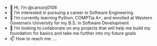 - 👋 Hi, I’m @carsonj0108
- 👀 I’m interested in pursuing a career in Software Engineering
- 🌱 I’m currently learning Python, COMPTia A+, and enrolled at Western Governers University for my B.S. in Software Development
- 💞️ I’m looking to collaborate on any projects that will help me build my foundation for basics and take me further into my future goals
- 📫 How to reach me: ...

<!---
carsonj0108/carsonj0108 is a ✨ special ✨ repository because its `README.md` (this file) appears on your GitHub profile.
You can click the Preview link to take a look at your changes.
--->
